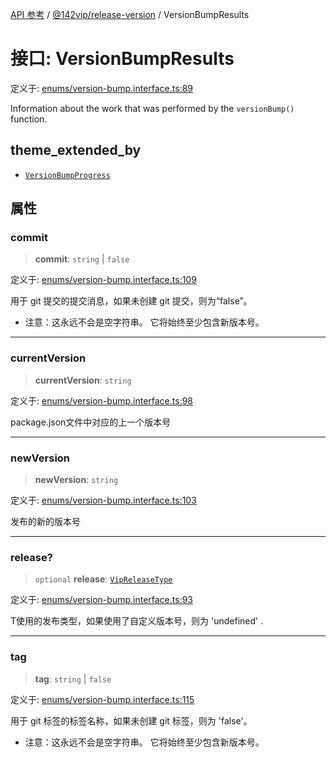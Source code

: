 [API 参考](../wiki/Home) / [@142vip/release-version](../wiki/@142vip.release-version) / VersionBumpResults

# 接口: VersionBumpResults

定义于: [enums/version-bump.interface.ts:89](https://github.com/142vip/core-x/blob/567cadf3a9f5104aada595325cfb94d08a88f92f/packages/release-version/src/enums/version-bump.interface.ts#L89)

Information about the work that was performed by the `versionBump()` function.

## theme_extended_by

- [`VersionBumpProgress`](../wiki/@142vip.release-version.%E6%8E%A5%E5%8F%A3.VersionBumpProgress)

## 属性

### commit

> **commit**: `string` \| `false`

定义于: [enums/version-bump.interface.ts:109](https://github.com/142vip/core-x/blob/567cadf3a9f5104aada595325cfb94d08a88f92f/packages/release-version/src/enums/version-bump.interface.ts#L109)

用于 git 提交的提交消息，如果未创建 git 提交，则为“false”。
- 注意：这永远不会是空字符串。 它将始终至少包含新版本号。

***

### currentVersion

> **currentVersion**: `string`

定义于: [enums/version-bump.interface.ts:98](https://github.com/142vip/core-x/blob/567cadf3a9f5104aada595325cfb94d08a88f92f/packages/release-version/src/enums/version-bump.interface.ts#L98)

package.json文件中对应的上一个版本号

***

### newVersion

> **newVersion**: `string`

定义于: [enums/version-bump.interface.ts:103](https://github.com/142vip/core-x/blob/567cadf3a9f5104aada595325cfb94d08a88f92f/packages/release-version/src/enums/version-bump.interface.ts#L103)

发布的新的版本号

***

### release?

> `optional` **release**: [`VipReleaseType`](../wiki/@142vip.utils.%E7%B1%BB%E5%9E%8B%E5%88%AB%E5%90%8D.VipReleaseType)

定义于: [enums/version-bump.interface.ts:93](https://github.com/142vip/core-x/blob/567cadf3a9f5104aada595325cfb94d08a88f92f/packages/release-version/src/enums/version-bump.interface.ts#L93)

T使用的发布类型，如果使用了自定义版本号，则为 'undefined' .

***

### tag

> **tag**: `string` \| `false`

定义于: [enums/version-bump.interface.ts:115](https://github.com/142vip/core-x/blob/567cadf3a9f5104aada595325cfb94d08a88f92f/packages/release-version/src/enums/version-bump.interface.ts#L115)

用于 git 标签的标签名称，如果未创建 git 标签，则为 'false'。
- 注意：这永远不会是空字符串。 它将始终至少包含新版本号。
